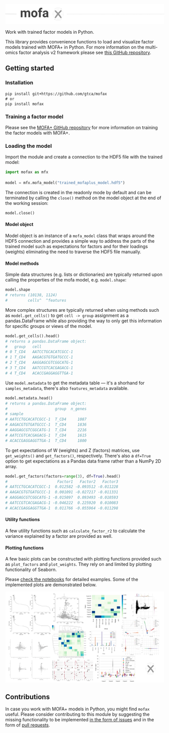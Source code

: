 ![MOFA+ in Python](img/mofax_header.png)

Work with trained factor models in Python.

This library provides convenience functions to load and visualize factor models trained with MOFA+ in Python. For more information on the multi-omics factor analysis v2 framework please see [this GitHub repository](https://github.com/bioFAM/MOFA2).

## Getting started

### Installation

```
pip install git+https://github.com/gtca/mofax
# or
pip install mofax
```

### Training a factor model

Please see the [MOFA+ GitHub repository](https://github.com/bioFAM/MOFA2) for more information on training the factor models with MOFA+.

### Loading the model

Import the module and create a connection to the HDF5 file with the trained model:

```python
import mofax as mfx

model = mfx.mofa_model("trained_mofaplus_model.hdf5")
```

The connection is created in the readonly mode by default and can be terminated by calling the `close()` method on the model object at the end of the working session:

```python
model.close()
```

#### Model object

Model object is an instance of a `mofa_model` class that wraps around the HDF5 connection and provides a simple way to address the parts of the trained model such as expectations for factors and for their loadings (weights) eliminating the need to traverse the HDF5 file manually.

#### Model methods

Simple data structures (e.g. lists or dictionaries) are typically returned upon calling the properties of the mofa model, e.g. `model.shape`:

```python
model.shape
# returns (10138, 1124)
#         cells^  ^features
```

More complex structures are typically returned when using methods such as `model.get_cells()` to get `cell -> group` assignment as a pandas.DataFrame while also providing the way to only get this information for specific groups or views of the model.

```python
model.get_cells().head()
# returns a pandas.DataFrame object:
# 	group	cell
# 0	T_CD4	AATCCTGCACATCGCC-1
# 1	T_CD4	AAGACGTGTGATGCCC-1
# 2	T_CD4	AAGGAGCGTCGGCATG-1
# 3	T_CD4	AATCCGTCACGAGACG-1
# 4	T_CD4	ACACCGAGGAGGTTGA-1
```

Use `model.metadata` to get the metadata table — it's a shorhand for `samples_metadata`, there's also `features_metadata` available. 

```python
model.metadata.head()
# returns a pandas.DataFrame object:
#                     group  n_genes
# sample
# AATCCTGCACATCGCC-1  T_CD4     1087
# AAGACGTGTGATGCCC-1  T_CD4     1836
# AAGGAGCGTCGGCATG-1  T_CD4     2216
# AATCCGTCACGAGACG-1  T_CD4     1615
# ACACCGAGGAGGTTGA-1  T_CD4     1800
```

To get expectations of W (weights) and Z (factors) matrices, use `get_weights()` and `get_factors()`, respectively. There's also a `df=True` option to get expectations as a Pandas data frame rather than a NumPy 2D array.

```python
model.get_factors(factors=range(3), df=True).head()
#                      Factor1   Factor2   Factor3
# AATCCTGCACATCGCC-1  0.012582 -0.093512 -0.011228
# AAGACGTGTGATGCCC-1  0.001091 -0.027217 -0.011331
# AAGGAGCGTCGGCATG-1 -0.015097  0.093493 -0.010593
# AATCCGTCACGAGACG-1 -0.046222  0.225920  0.010083
# ACACCGAGGAGGTTGA-1  0.011766 -0.055964 -0.011298
```

#### Utility functions

A few utility functions such as `calculate_factor_r2` to calculate the variance explained by a factor are provided as well.

#### Plotting functions

A few basic plots can be constructed with plotting functions provided such as `plot_factors` and `plot_weights`. They rely on and limited by plotting functionality of Seaborn.

Please [check the notebooks](notebooks/) for detailed examples. Some of the implemented plots are demonstrated below.

![mofax plots](img/mofax_plots_gallery.png)

## Contributions

In case you work with MOFA+ models in Python, you might find `mofax` useful. Please consider contributing to this module by suggesting the missing functionality to be implemented [in the form of issues](https://github.com/gtca/mofax/issues) and in the form of [pull requests](https://github.com/gtca/mofax/pulls).
